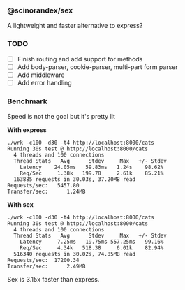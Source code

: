 ### @scinorandex/sex

A lightweight and faster alternative to express?

### TODO
 - [ ] Finish routing and add support for methods
 - [ ] Add body-parser, cookie-parser, multi-part form parser
 - [ ] Add middleware
 - [ ] Add error handling

### Benchmark

Speed is not the goal but it's pretty lit

**With express**

```
./wrk -c100 -d30 -t4 http://localhost:8000/cats
Running 30s test @ http://localhost:8000/cats
  4 threads and 100 connections
  Thread Stats   Avg      Stdev     Max   +/- Stdev
    Latency    24.05ms   59.83ms   1.24s    98.62%
    Req/Sec     1.38k   199.78     2.61k    85.21%
  163885 requests in 30.03s, 37.20MB read
Requests/sec:   5457.80
Transfer/sec:      1.24MB
```

**With sex**

```
./wrk -c100 -d30 -t4 http://localhost:8000/cats
Running 30s test @ http://localhost:8000/cats
  4 threads and 100 connections
  Thread Stats   Avg      Stdev     Max   +/- Stdev
    Latency     7.25ms   19.75ms 557.25ms   99.16%
    Req/Sec     4.34k   518.38     6.01k    82.94%
  516340 requests in 30.02s, 74.85MB read
Requests/sec:  17200.34
Transfer/sec:      2.49MB
```

Sex is 3.15x faster than express.